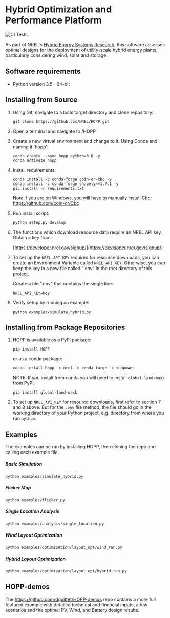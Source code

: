 # Hybrid Optimization and Performance Platform

![CI Tests](https://github.com/NREL/HOPP/actions/workflows/ci.yml/badge.svg)

As part of NREL's [Hybrid Energy Systems Research](https://www.nrel.gov/wind/hybrid-energy-systems-research.html), this
software assesses optimal designs for the deployment of utility-scale hybrid energy plants, particularly considering wind,
solar and storage.

## Software requirements
- Python version 3.5+ 64-bit

## Installing from Source
1. Using Git, navigate to a local target directory and clone repository:
    ```
    git clone https://github.com/NREL/HOPP.git
    ```

2. Open a terminal and navigate to /HOPP

3. Create a new virtual environment and change to it. Using Conda and naming it 'hopp':
    ```
    conda create --name hopp python=3.8 -y
    conda activate hopp
    ```

4. Install requirements:
    ```
    conda install -c conda-forge coin-or-cbc -y
    conda install -c conda-forge shapely==1.7.1 -y
    pip install -r requirements.txt
    ```
    
    Note if you are on Windows, you will have to manually install Cbc: https://github.com/coin-or/Cbc

5. Run install script:
    ```
    python setup.py develop
    ```

6. The functions which download resource data require an NREL API key. Obtain a key from:
    
    [https://developer.nrel.gov/signup/](https://developer.nrel.gov/signup/)
    

7. To set up the `NREL_API_KEY` required for resource downloads, you can create an Environment Variable called 
   `NREL_API_KEY`. Otherwise, you can keep the key in a new file called ".env" in the root directory of this project. 

    Create a file ".env" that contains the single line:
     ```
    NREL_API_KEY=key
    ```

8. Verify setup by running an example:
    ```
    python examples/simulate_hybrid.py
    ```

## Installing from Package Repositories
1. HOPP is available as a PyPi package:

    ```
    pip install HOPP
    ```

    or as a conda package:

    ```
    conda install hopp -c nrel -c conda-forge -c sunpower
    ```

    NOTE: If you install from conda you will need to install `global-land-mask` from PyPi:

    ```
    pip install global-land-mask
    ```

2. To set up `NREL_API_KEY` for resource downloads, first refer to section 7 and 8 above. But for the `.env` file method,
   the file should go in the working directory of your Python project, e.g. directory from where you run `python`.

## Examples

The examples can be run by installing HOPP, then cloning the repo and calling each example file.

##### Basic Simulation
`python examples/simulate_hybrid.py`

##### Flicker Map
`python examples/flicker.py`

##### Single Location Analysis
`python examples/analysis/single_location.py`

##### Wind Layout Optimization
`python examples/optimization/layout_opt/wind_run.py`

##### Hybrid Layout Optimization
`python examples/optimization/layout_opt/hybrid_run.py`

## HOPP-demos

The https://github.com/dguittet/HOPP-demos repo contains a more full featured example with detailed technical and financial inputs, a few scenarios and the optimal PV, Wind, and Battery design results.

